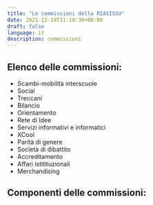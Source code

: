 ```yaml
---
title: "Le commissioni della RIASISSU"
date: 2021-12-18T11:10:36+08:00
draft: false
language: it
description: commissioni
---
```

<!-- write your code here -->

## Elenco delle commissioni:

- Scambi-mobilità interscuole
- Social
- Treccani
- Bilancio
- Orientamento
- Rete di Idee
- Servizi informativi e informatici
- XCool
- Parità di genere
- Società di dibattito
- Accreditamento
- Affari istitituzionali
- Merchandising

## Componenti delle commissioni:

<!-- <a href="./COMMISSIONI.pdf" target="_blank">
<button class="bg-gray-300 hover:bg-gray-400 text-gray-800 font-bold py-2 px-4 rounded inline-flex items-center">
  <svg class="fill-current w-4 h-4 mr-2" xmlns="http://www.w3.org/2000/svg" viewBox="0 0 20 20"><path d="M13 8V2H7v6H2l8 8 8-8h-5zM0 18h20v2H0v-2z"/></svg>
  <span>Download</span>
</button>
</a> -->

